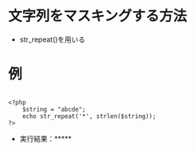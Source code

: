# 文字列をマスキングする方法
- str_repeat()を用いる


# 例

```

<?php 
	$string = "abcde";
	echo str_repeat('*', strlen($string));
?>

```
- 実行結果：*****
